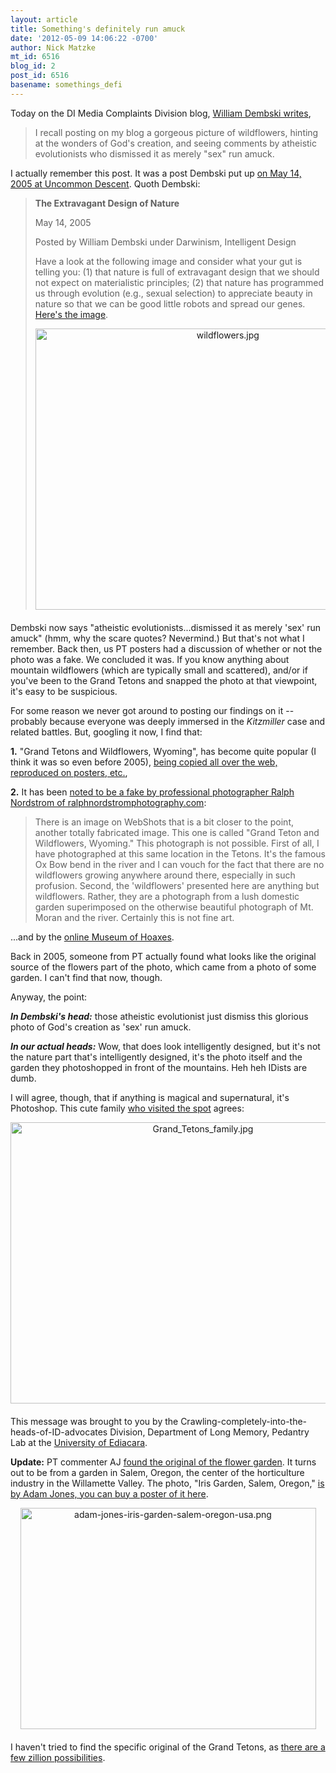 ```yaml
---
layout: article
title: Something's definitely run amuck
date: '2012-05-09 14:06:22 -0700'
author: Nick Matzke
mt_id: 6516
blog_id: 2
post_id: 6516
basename: somethings_defi
---
```

Today on the DI Media Complaints Division blog, [William Dembski writes](http://www.evolutionnews.org/2012/05/is_darwinism_th059411.html),

> I recall posting on my blog a gorgeous picture of wildflowers, hinting at the wonders of God's creation, and seeing comments by atheistic evolutionists who dismissed it as merely "sex" run amuck.

I actually remember this post.  It was a post Dembski put up [on May 14, 2005 at Uncommon Descent](http://www.uncommondescent.com/intelligent-design/the-extravagant-design-of-nature/). Quoth Dembski:

> **The Extravagant Design of Nature**
> 
> May 14, 2005
> 
> Posted by William Dembski under Darwinism, Intelligent Design 	
> 
> Have a look at the following image and consider what your gut is telling you: (1) that nature is full of extravagant design that we should not expect on materialistic principles; (2) that nature has programmed us through evolution (e.g., sexual selection) to appreciate beauty in nature so that we can be good little robots and spread our genes. [Here's the image](http://www.uncommondescent.com/images/wildflowers.jpg). 
> 
> [<img src="{{ site.baseurl }}/uploads/2012/wildflowers-thumb-600x450-1021.jpg" alt="wildflowers.jpg" width="600" height="450" style="text-align: center; display: block; margin: 0 auto 20px;" class="mt-image-center" />](http://pandasthumb.org/assets_c/2012/05/wildflowers-1021.html)

Dembski now says "atheistic evolutionists...dismissed it as merely 'sex' run amuck" (hmm, why the scare quotes? Nevermind.)  But that's not what I remember.  Back then, us PT posters had a discussion of whether or not the photo was a fake.  We concluded it was.  If you know anything about mountain wildflowers (which are typically small and scattered), and/or if you've been to the Grand Tetons and snapped the photo at that viewpoint, it's easy to be suspicious.

For some reason we never got around to posting our findings on it -- probably because everyone was deeply immersed in the _Kitzmiller_ case and related battles.  But, googling it now, I find that:

**1.** "Grand Tetons and Wildflowers, Wyoming", has become quite popular (I think it was so even before 2005), [being copied all over the web, reproduced on posters, etc.](https://www.google.com/search?q=grand+tetons+and+wildflowers,+wyoming&amp;um=1&amp;ie=UTF-8&amp;hl=en&amp;tbm=isch&amp;source=og&amp;sa=N&amp;tab=wi&amp;ei=EsuqT8-XHuGpiQLL3qC3Ag&amp;biw=1500&amp;bih=1127&amp;sei=HcuqT8rQBabKiQKVgtW2Ag), 

**2.** It has been [noted to be a fake by professional photographer Ralph Nordstrom of ralphnordstromphotography.com](http://ralphnordstromphotography.com/wordpress/articles/what-constitutes-a-fine-art-photograph/):

> There is an image on WebShots that is a bit closer to the point, another totally fabricated image.  This one is called "Grand Teton and Wildflowers, Wyoming."  This photograph is not possible.  First of all, I have photographed at this same location in the Tetons.  It's the famous Ox Bow bend in the river and I can vouch for the fact that there are no wildflowers growing anywhere around there, especially in such profusion.  Second, the 'wildflowers' presented here are anything but wildflowers.  Rather, they are a photograph from a lush domestic garden superimposed on the otherwise beautiful photograph of Mt. Moran and the river.  Certainly this is not fine art.

...and by the [online Museum of Hoaxes](http://www.museumofhoaxes.com/hoax/weblog/comments/grand_teton_and_wildflowers).

Back in 2005, someone from PT actually found what looks like the original source of the flowers part of the photo, which came from a photo of some garden.  I can't find that now, though.

Anyway, the point:

**_In Dembski's head:_** those atheistic evolutionist just dismiss this glorious photo of God's creation as 'sex' run amuck.  

**_In our actual heads:_** Wow, that does look intelligently designed, but it's not the nature part that's intelligently designed, it's the photo itself and the garden they photoshopped in front of the mountains.  Heh heh IDists are dumb.

I will agree, though, that if anything is magical and supernatural, it's Photoshop.  This cute family [who visited the spot](https://picasaweb.google.com/lh/photo/okafgnqDYE4lZDe-eIqq6w) agrees:

[<img src="{{ site.baseurl }}/uploads/2012/Grand_Tetons_family-thumb-600x450-1024.jpg" alt="Grand_Tetons_family.jpg" width="600" height="450" style="text-align: center; display: block; margin: 0 auto 20px;" class="mt-image-center" />](http://pandasthumb.org/assets_c/2012/05/Grand_Tetons_family-1024.html)

This message was brought to you by the Crawling-completely-into-the-heads-of-ID-advocates Division, Department of Long Memory, Pedantry Lab at the [University of Ediacara](http://www.antievolution.org/features/evohumor/ediacara.html).

**Update:** PT commenter AJ [found the original of the flower garden](http://pandasthumb.org/archives/2012/05/somethings-defi.html#comment-286116).  It turns out to be from a garden in Salem, Oregon, the center of the horticulture industry in the Willamette Valley.  The photo, "Iris Garden, Salem, Oregon," [is by Adam Jones, you can buy a poster of it here](http://www.allposters.com/-sp/Iris-Garden-Salem-Oregon-USA-Posters_i3741179_.htm.).

[<img src="{{ site.baseurl }}/uploads/2012/adam-jones-iris-garden-salem-oregon-usa-thumb-473x354-1027.png" alt="adam-jones-iris-garden-salem-oregon-usa.png" width="473" height="354" style="text-align: center; display: block; margin: 0 auto 20px;" class="mt-image-center" />](/uploads/2012/adam-jones-iris-garden-salem-oregon-usa.png)

I haven't tried to find the specific original of the Grand Tetons, as [there are a few zillion possibilities](https://www.google.com/search?q=grand+teton+oxbow&amp;um=1&amp;ie=UTF-8&amp;hl=en&amp;tbm=isch&amp;source=og&amp;sa=N&amp;tab=wi&amp;ei=hQ2sT7GoIKSriQLgoqFw&amp;biw=1500&amp;bih=1127&amp;sei=kA2sT6LgBOOViAKftbnzCA#um=1&amp;hl=en&amp;tbm=isch&amp;sa=1&amp;q=grand+teton+from+oxbow+bend&amp;oq=grand+teton+from+oxbow+bend&amp;aq=f&amp;aqi=&amp;aql=&amp;gs_l=img.3...115965.118572.0.118644.17.7.0.9.0.0.114.496.6j1.7.0...0.0.BKTug58bknU&amp;pbx=1&amp;bav=on.2,or.r_gc.r_pw.r_cp.r_qf.,cf.osb&amp;fp=624a5685b9717c3e&amp;biw=1500&amp;bih=1127).
